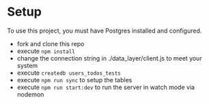 # Setup

To use this project, you must have Postgres installed and configured.

- fork and clone this repo
- execute `npm install`
- change the connection string in ./data_layer/client.js to meet your system
- execute `createdb users_todos_tests`
- execute `npm run sync` to setup the tables
- execute `npm run start:dev` to run the server in watch mode via nodemon
